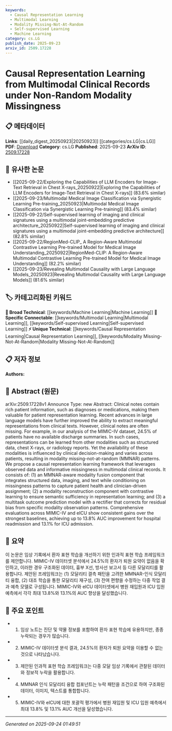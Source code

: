```yaml
---
keywords:
  - Causal Representation Learning
  - Multimodal Learning
  - Modality Missing-Not-At-Random
  - Self-supervised Learning
  - Machine Learning
category: cs.LG
publish_date: 2025-09-23
arxiv_id: 2509.17228
---
```


<!-- KEYWORD_LINKING_METADATA:
{
  "processed_timestamp": "2025-09-24T01:49:51.760696",
  "vocabulary_version": "1.0",
  "selected_keywords": [
    "Causal Representation Learning",
    "Multimodal Learning",
    "Modality Missing-Not-At-Random",
    "Self-supervised Learning",
    "Machine Learning"
  ],
  "rejected_keywords": [],
  "similarity_scores": {
    "Causal Representation Learning": 0.78,
    "Multimodal Learning": 0.81,
    "Modality Missing-Not-At-Random": 0.77,
    "Self-supervised Learning": 0.79,
    "Machine Learning": 0.75
  },
  "extraction_method": "AI_prompt_based",
  "budget_applied": true,
  "candidates_json": {
    "candidates": [
      {
        "surface": "Causal Representation Learning",
        "canonical": "Causal Representation Learning",
        "aliases": [],
        "category": "unique_technical",
        "rationale": "This term is central to the paper's contribution and is specific to the context of learning from clinical data with missing modalities.",
        "novelty_score": 0.75,
        "connectivity_score": 0.65,
        "specificity_score": 0.85,
        "link_intent_score": 0.78
      },
      {
        "surface": "Multimodal Clinical Records",
        "canonical": "Multimodal Learning",
        "aliases": [
          "Multimodal Data",
          "Multimodal Records"
        ],
        "category": "specific_connectable",
        "rationale": "The use of multiple data types is crucial for the proposed framework, linking to broader concepts of multimodal learning.",
        "novelty_score": 0.55,
        "connectivity_score": 0.88,
        "specificity_score": 0.72,
        "link_intent_score": 0.81
      },
      {
        "surface": "Modality Missing-Not-At-Random",
        "canonical": "Modality Missing-Not-At-Random",
        "aliases": [
          "MMNAR"
        ],
        "category": "unique_technical",
        "rationale": "This is a specific challenge addressed in the paper, relevant for understanding the data distribution and learning process.",
        "novelty_score": 0.8,
        "connectivity_score": 0.6,
        "specificity_score": 0.9,
        "link_intent_score": 0.77
      },
      {
        "surface": "Contrastive Learning",
        "canonical": "Self-supervised Learning",
        "aliases": [
          "Contrastive Self-supervised Learning"
        ],
        "category": "specific_connectable",
        "rationale": "Contrastive learning is a key technique used in the framework, aligning with the broader concept of self-supervised learning.",
        "novelty_score": 0.6,
        "connectivity_score": 0.85,
        "specificity_score": 0.7,
        "link_intent_score": 0.79
      },
      {
        "surface": "Outcome Prediction Model",
        "canonical": "Machine Learning",
        "aliases": [
          "Predictive Modeling"
        ],
        "category": "broad_technical",
        "rationale": "This represents the application of machine learning to predict clinical outcomes, a fundamental aspect of the study.",
        "novelty_score": 0.5,
        "connectivity_score": 0.9,
        "specificity_score": 0.65,
        "link_intent_score": 0.75
      }
    ],
    "ban_list_suggestions": [
      "clinical notes",
      "structured data",
      "imaging",
      "text",
      "hospital readmission",
      "ICU admission"
    ]
  },
  "decisions": [
    {
      "candidate_surface": "Causal Representation Learning",
      "resolved_canonical": "Causal Representation Learning",
      "decision": "linked",
      "scores": {
        "novelty": 0.75,
        "connectivity": 0.65,
        "specificity": 0.85,
        "link_intent": 0.78
      }
    },
    {
      "candidate_surface": "Multimodal Clinical Records",
      "resolved_canonical": "Multimodal Learning",
      "decision": "linked",
      "scores": {
        "novelty": 0.55,
        "connectivity": 0.88,
        "specificity": 0.72,
        "link_intent": 0.81
      }
    },
    {
      "candidate_surface": "Modality Missing-Not-At-Random",
      "resolved_canonical": "Modality Missing-Not-At-Random",
      "decision": "linked",
      "scores": {
        "novelty": 0.8,
        "connectivity": 0.6,
        "specificity": 0.9,
        "link_intent": 0.77
      }
    },
    {
      "candidate_surface": "Contrastive Learning",
      "resolved_canonical": "Self-supervised Learning",
      "decision": "linked",
      "scores": {
        "novelty": 0.6,
        "connectivity": 0.85,
        "specificity": 0.7,
        "link_intent": 0.79
      }
    },
    {
      "candidate_surface": "Outcome Prediction Model",
      "resolved_canonical": "Machine Learning",
      "decision": "linked",
      "scores": {
        "novelty": 0.5,
        "connectivity": 0.9,
        "specificity": 0.65,
        "link_intent": 0.75
      }
    }
  ]
}
-->

# Causal Representation Learning from Multimodal Clinical Records under Non-Random Modality Missingness

## 📋 메타데이터

**Links**: [[daily_digest_20250923|20250923]] [[categories/cs.LG|cs.LG]]
**PDF**: [Download](https://arxiv.org/pdf/2509.17228.pdf)
**Category**: cs.LG
**Published**: 2025-09-23
**ArXiv ID**: [2509.17228](https://arxiv.org/abs/2509.17228)

## 🔗 유사한 논문
- [[2025-09-22/Exploring the Capabilities of LLM Encoders for Image-Text Retrieval in Chest X-rays_20250922|Exploring the Capabilities of LLM Encoders for Image-Text Retrieval in Chest X-rays]] (83.6% similar)
- [[2025-09-23/Multimodal Medical Image Classification via Synergistic Learning Pre-training_20250923|Multimodal Medical Image Classification via Synergistic Learning Pre-training]] (83.4% similar)
- [[2025-09-22/Self-supervised learning of imaging and clinical signatures using a multimodal joint-embedding predictive architecture_20250922|Self-supervised learning of imaging and clinical signatures using a multimodal joint-embedding predictive architecture]] (82.8% similar)
- [[2025-09-22/RegionMed-CLIP_ A Region-Aware Multimodal Contrastive Learning Pre-trained Model for Medical Image Understanding_20250922|RegionMed-CLIP: A Region-Aware Multimodal Contrastive Learning Pre-trained Model for Medical Image Understanding]] (82.2% similar)
- [[2025-09-23/Revealing Multimodal Causality with Large Language Models_20250923|Revealing Multimodal Causality with Large Language Models]] (81.6% similar)

## 🏷️ 카테고리화된 키워드
**🧠 Broad Technical**: [[keywords/Machine Learning|Machine Learning]]
**🔗 Specific Connectable**: [[keywords/Multimodal Learning|Multimodal Learning]], [[keywords/Self-supervised Learning|Self-supervised Learning]]
**⚡ Unique Technical**: [[keywords/Causal Representation Learning|Causal Representation Learning]], [[keywords/Modality Missing-Not-At-Random|Modality Missing-Not-At-Random]]

## 📋 저자 정보

**Authors:** 

## 📄 Abstract (원문)

arXiv:2509.17228v1 Announce Type: new 
Abstract: Clinical notes contain rich patient information, such as diagnoses or medications, making them valuable for patient representation learning. Recent advances in large language models have further improved the ability to extract meaningful representations from clinical texts. However, clinical notes are often missing. For example, in our analysis of the MIMIC-IV dataset, 24.5% of patients have no available discharge summaries. In such cases, representations can be learned from other modalities such as structured data, chest X-rays, or radiology reports. Yet the availability of these modalities is influenced by clinical decision-making and varies across patients, resulting in modality missing-not-at-random (MMNAR) patterns. We propose a causal representation learning framework that leverages observed data and informative missingness in multimodal clinical records. It consists of: (1) an MMNAR-aware modality fusion component that integrates structured data, imaging, and text while conditioning on missingness patterns to capture patient health and clinician-driven assignment; (2) a modality reconstruction component with contrastive learning to ensure semantic sufficiency in representation learning; and (3) a multitask outcome prediction model with a rectifier that corrects for residual bias from specific modality observation patterns. Comprehensive evaluations across MIMIC-IV and eICU show consistent gains over the strongest baselines, achieving up to 13.8% AUC improvement for hospital readmission and 13.1% for ICU admission.

## 📝 요약

이 논문은 임상 기록에서 환자 표현 학습을 개선하기 위한 인과적 표현 학습 프레임워크를 제안합니다. MIMIC-IV 데이터셋 분석에서 24.5%의 환자가 퇴원 요약이 없음을 확인하고, 이러한 경우 구조화된 데이터, 흉부 X선, 방사선 보고서 등 다른 모달리티를 활용합니다. 제안된 프레임워크는 (1) 모달리티 결측 패턴을 고려한 MMNAR-인식 모달리티 융합, (2) 대조 학습을 통한 모달리티 재구성, (3) 잔여 편향을 수정하는 다중 작업 결과 예측 모델로 구성됩니다. MIMIC-IV와 eICU 데이터셋에서 병원 재입원과 ICU 입원 예측에서 각각 최대 13.8%와 13.1%의 AUC 향상을 달성했습니다.

## 🎯 주요 포인트

- 1. 임상 노트는 진단 및 약물 정보를 포함하여 환자 표현 학습에 유용하지만, 종종 누락되는 경우가 많습니다.
- 2. MIMIC-IV 데이터셋 분석 결과, 24.5%의 환자가 퇴원 요약을 이용할 수 없는 것으로 나타났습니다.
- 3. 제안된 인과적 표현 학습 프레임워크는 다중 모달 임상 기록에서 관찰된 데이터와 정보적 누락을 활용합니다.
- 4. MMNAR 인식 모달리티 융합 컴포넌트는 누락 패턴을 조건으로 하여 구조화된 데이터, 이미지, 텍스트를 통합합니다.
- 5. MIMIC-IV와 eICU에 대한 포괄적 평가에서 병원 재입원 및 ICU 입원 예측에서 최대 13.8% 및 13.1% AUC 개선을 달성했습니다.


---

*Generated on 2025-09-24 01:49:51*